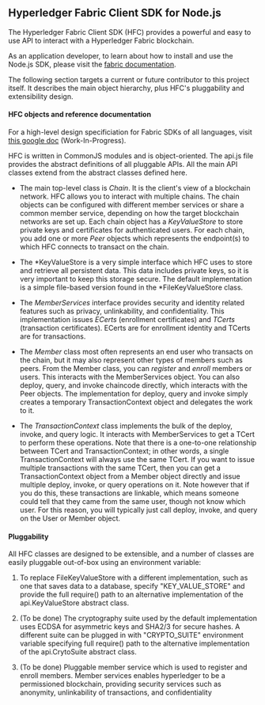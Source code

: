 ## Hyperledger Fabric Client SDK for Node.js

The Hyperledger Fabric Client SDK (HFC) provides a powerful and easy to use API to interact with a Hyperledger Fabric blockchain.

As an application developer, to learn about how to install and use the Node.js SDK, please visit the [fabric documentation](http://hyperledger-fabric.readthedocs.io/en/latest/Setup/NodeSDK-setup).

The following section targets a current or future contributor to this project itself. It describes the main object hierarchy, plus HFC's pluggability and extensibility design.

#### HFC objects and reference documentation
For a high-level design specificiation for Fabric SDKs of all languages, visit [this google doc](https://docs.google.com/document/d/1R5RtIBMW9fZpli37E5Li5_Q9ve3BnQ4q3gWmGZj6Sv4/edit?usp=sharing) (Work-In-Progress).

HFC is written in CommonJS modules and is object-oriented. The api.js file provides the abstract definitions of all pluggable APIs. All the main API classes extend from the abstract classes defined here.

* The main top-level class is *Chain*. It is the client's view of a blockchain network. HFC allows you to interact with multiple chains. The chain objects can be configured with different member services or share a common member service, depending on how the target blockchain networks are set up. Each chain object has a *KeyValueStore* to store private keys and certificates for authenticated users. For each chain, you add one or more *Peer* objects which represents the endpoint(s) to which HFC connects to transact on the chain.

* The *KeyValueStore is a very simple interface which HFC uses to store and retrieve all persistent data. This data includes private keys, so it is very important to keep this storage secure. The default implementation is a simple file-based version found in the *FileKeyValueStore class.

* The *MemberServices* interface provides security and identity related features such as privacy, unlinkability, and confidentiality. This implementation issues *ECerts* (enrollment certificates) and *TCerts* (transaction certificates). ECerts are for enrollment identity and TCerts are for transactions.

* The *Member* class most often represents an end user who transacts on the chain, but it may also represent other types of members such as peers. From the Member class, you can *register* and *enroll* members or users. This interacts with the MemberServices object. You can also deploy, query, and invoke chaincode directly, which interacts with the Peer objects. The implementation for deploy, query and invoke simply creates a temporary TransactionContext object and delegates the work to it.

* The *TransactionContext* class implements the bulk of the deploy, invoke, and query logic. It interacts with MemberServices to get a TCert to perform these operations. Note that there is a one-to-one relationship between TCert and TransactionContext; in other words, a single TransactionContext will always use the same TCert. If you want to issue multiple transactions with the same TCert, then you can get a TransactionContext object from a Member object directly and issue multiple deploy, invoke, or query operations on it. Note however that if you do this, these transactions are linkable, which means someone could tell that they came from the same user, though not know which user. For this reason, you will typically just call deploy, invoke, and query on the User or Member object.

#### Pluggability
All HFC classes are designed to be extensible, and a number of classes are easily pluggable out-of-box using an environment variable:

1. To replace FileKeyValueStore with a different implementation, such as one that saves data to a database, specify "KEY_VALUE_STORE" and provide the full require() path to an alternative implementation of the api.KeyValueStore abstract class.

2. (To be done) The cryptography suite used by the default implementation uses ECDSA for asymmetric keys and SHA2/3 for secure hashes. A different suite can be plugged in with "CRYPTO_SUITE" environment variable specifying full require() path to the alternative implementation of the api.CrytoSuite abstract class.

3. (To be done) Pluggable member service which is used to register and enroll members. Member services enables hyperledger to be a permissioned blockchain, providing security services such as anonymity, unlinkability of transactions, and confidentiality
